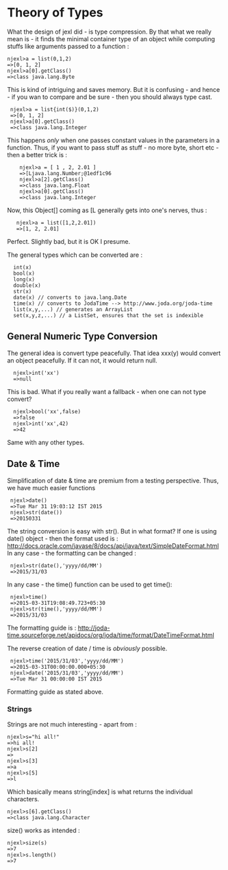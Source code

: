 # Theory of Types 

What the design of jexl did - is type compression.
By that what we really mean is - it finds the minimal container type of an object while computing stuffs like arguments passed to a function : 

    njexl>a = list(0,1,2)
    =>[0, 1, 2]
    njexl>a[0].getClass()
    =>class java.lang.Byte

This is kind of intriguing and saves memory.
But it is confusing - and hence - if you wan to compare and be sure - then you should always type cast.
    
     njexl>a = list{int($)}(0,1,2)
     =>[0, 1, 2]
     njexl>a[0].getClass()
     =>class java.lang.Integer

   
This happens *only* when one passes constant values in the parameters in a function. Thus, if you want to pass stuff as stuff - no more byte, short  etc - then  a better trick is : 

        njexl>a = [ 1 , 2, 2.01 ]
        =>[Ljava.lang.Number;@1edf1c96
        njexl>a[2].getClass()
        =>class java.lang.Float
        njexl>a[0].getClass()
        =>class java.lang.Integer

Now, this Object[] coming as [L generally gets into one's nerves, thus : 

       njexl>a = list([1,2,2.01])
       =>[1, 2, 2.01] 

Perfect. Slightly bad, but it is OK I presume.
 
The general types which can be converted are : 
     
      int(x)
      bool(x)
      long(x)
      double(x)
      str(x)
      date(x) // converts to java.lang.Date 
      time(x) // converts to JodaTime --> http://www.joda.org/joda-time
      list(x,y,...) // generates an ArrayList 
      set(x,y,z,...) // a ListSet, ensures that the set is indexible 

## General Numeric Type Conversion 
The general idea is convert type peacefully.
That idea xxx(y) would convert an object peacefully. If it can not, it would return null.

      njexl>int('xx')
      =>null

This is bad. What if you really want a fallback - when one can not type convert?

      njexl>bool('xx',false)
      =>false 
      njexl>int('xx',42)
      =>42

Same with any other types.
      
## Date & Time
Simplification of date & time are premium from a testing perspective.
Thus, we have much easier functions   

   
     njexl>date()
     =>Tue Mar 31 19:03:12 IST 2015
     njexl>str(date())
     =>20150331


The string conversion is easy with str(). But in what format?
If one is using date() object - then the format used is : http://docs.oracle.com/javase/8/docs/api/java/text/SimpleDateFormat.html 
In any case - the formatting can be changed : 

     njexl>str(date(),'yyyy/dd/MM')
     =>2015/31/03

In any case - the time() function can be used to get time():

     njexl>time()
     =>2015-03-31T19:08:49.723+05:30
     njexl>str(time(),'yyyy/dd/MM')
     =>2015/31/03

The formatting guide is : http://joda-time.sourceforge.net/apidocs/org/joda/time/format/DateTimeFormat.html

The reverse creation of date / time is *obviously* possible. 
    
     njexl>time('2015/31/03','yyyy/dd/MM')
     =>2015-03-31T00:00:00.000+05:30
     njexl>date('2015/31/03','yyyy/dd/MM')
     =>Tue Mar 31 00:00:00 IST 2015 

Formatting guide as stated above.

### Strings 
Strings are not much interesting - apart from : 

    njexl>s="hi all!"
    =>hi all!
    njexl>s[2]
    => 
    njexl>s[3]
    =>a
    njexl>s[5]
    =>l

Which basically means string[index] is what returns the individual characters.

    njexl>s[6].getClass()
    =>class java.lang.Character

size() works as intended : 

    njexl>size(s)
    =>7
    njexl>s.length()
    =>7



